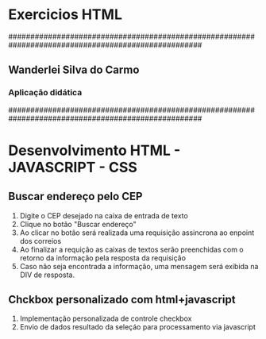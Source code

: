 # Exercicios HTML
####################################################################################################
## Wanderlei Silva do Carmo
### Aplicação didática
####################################################################################################

# Desenvolvimento HTML - JAVASCRIPT - CSS

## Buscar endereço pelo CEP
1. Digite o CEP desejado na caixa de entrada de texto
2.  Clique no botão "Buscar endereço"
3.  Ao clicar no botão será realizada uma requisição assincrona ao enpoint dos correios
4.  Ao finalizar a requição as caixas de textos serão preenchidas com o retorno da informação pela resposta da requisição
5.  Caso não seja encontrada a informação, uma mensagem será exibida na DIV de resposta.

## Chckbox personalizado com html+javascript

1. Implementação personalizada de controle checkbox
2. Envio de dados resultado da seleçáo para processamento via javascript




 
